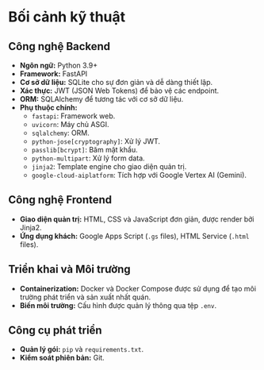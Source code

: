 # Bối cảnh kỹ thuật

## Công nghệ Backend

-   **Ngôn ngữ:** Python 3.9+
-   **Framework:** FastAPI
-   **Cơ sở dữ liệu:** SQLite cho sự đơn giản và dễ dàng thiết lập.
-   **Xác thực:** JWT (JSON Web Tokens) để bảo vệ các endpoint.
-   **ORM:** SQLAlchemy để tương tác với cơ sở dữ liệu.
-   **Phụ thuộc chính:**
    -   `fastapi`: Framework web.
    -   `uvicorn`: Máy chủ ASGI.
    -   `sqlalchemy`: ORM.
    -   `python-jose[cryptography]`: Xử lý JWT.
    -   `passlib[bcrypt]`: Băm mật khẩu.
    -   `python-multipart`: Xử lý form data.
    -   `jinja2`: Template engine cho giao diện quản trị.
    -   `google-cloud-aiplatform`: Tích hợp với Google Vertex AI (Gemini).

## Công nghệ Frontend

-   **Giao diện quản trị:** HTML, CSS và JavaScript đơn giản, được render bởi Jinja2.
-   **Ứng dụng khách:** Google Apps Script (`.gs` files), HTML Service (`.html` files).

## Triển khai và Môi trường

-   **Containerization:** Docker và Docker Compose được sử dụng để tạo môi trường phát triển và sản xuất nhất quán.
-   **Biến môi trường:** Cấu hình được quản lý thông qua tệp `.env`.

## Công cụ phát triển

-   **Quản lý gói:** `pip` và `requirements.txt`.
-   **Kiểm soát phiên bản:** Git.
